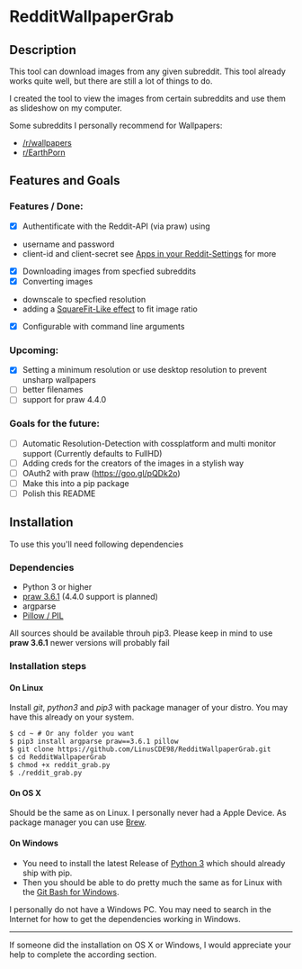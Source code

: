 RedditWallpaperGrab
===================

## Description

This tool can download images from any given subreddit. This tool already works quite well, but there are still a lot of things to do.

I created the tool to view the images from certain subreddits and use them as slideshow on my computer.

Some subreddits I personally recommend for Wallpapers:
- [/r/wallpapers](https://www.reddit.com/r/wallpapers/)
- [r/EarthPorn](https://www.reddit.com/r/EarthPorn/)

## Features and Goals

### Features / Done:
- [x] Authentificate with the Reddit-API (via praw) using
 - username and password
 - client-id and client-secret see [Apps in your Reddit-Settings](https://www.reddit.com/prefs/apps/) for more
- [x] Downloading images from specfied subreddits
- [x] Converting images
 - downscale to specfied resolution
 - adding a [SquareFit-Like effect](http://imgur.com/a/phBhY) to fit image ratio
- [x] Configurable with command line arguments

### Upcoming:
- [x] Setting a minimum resolution or use desktop resolution to prevent unsharp wallpapers
- [ ] better filenames
- [ ] support for praw 4.4.0

### Goals for the future:
- [ ] Automatic Resolution-Detection with cossplatform and multi monitor support (Currently defaults to FullHD)
- [ ] Adding creds for the creators of the images in a stylish way
- [ ] OAuth2 with praw (https://goo.gl/pQDk2o)
- [ ] Make this into a pip package
- [ ] Polish this README

## Installation

To use this you'll need following dependencies

### Dependencies
- Python 3 or higher
- [praw 3.6.1](https://pypi.python.org/pypi/praw/3.6.1) (4.4.0 support is planned)
- argparse
- [ Pillow / PIL ](https://github.com/python-pillow/Pillow)

All sources should be available throuh pip3. Please keep in mind to use **praw 3.6.1** newer versions will probably fail

### Installation steps

#### On Linux

Install *git*, *python3* and *pip3* with package manager of your distro. You may have this already on your system.

    $ cd ~ # Or any folder you want
    $ pip3 install argparse praw==3.6.1 pillow
    $ git clone https://github.com/LinusCDE98/RedditWallpaperGrab.git
    $ cd RedditWallpaperGrab
    $ chmod +x reddit_grab.py
    $ ./reddit_grab.py

#### On OS X

Should be the same as on Linux. I personally never had a Apple Device. As package manager you can use [Brew](https://brew.sh).

#### On Windows

- You need to install the latest Release of [Python 3](https://www.python.org/downloads/windows/) which should already ship with pip.
- Then you should be able to do pretty much the same as for Linux with the [Git Bash for Windows](https://git-for-windows.github.io/).

I personally do not have a Windows PC. You may need to search in the Internet for how to get the dependencies working in Windows.

***
If someone did the installation on OS X or Windows, I would appreciate your help to complete the according section.
